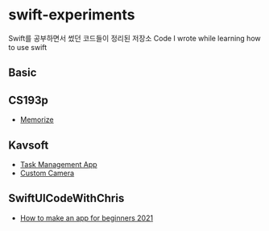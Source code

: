 # swift-experiments
Swift를 공부하면서 썼던 코드들이 정리된 저장소
Code I wrote while learning how to use swift

## Basic

## CS193p
- [Memorize](https://www.youtube.com/watch?v=bqu6BquVi2M&pp=ugMICgJrbxABGAE%3D)

## Kavsoft
- [Task Management App](https://www.youtube.com/watch?v=nKHrsrmA4lM&t=945s)
- [Custom Camera](https://youtu.be/8hvaniprctk) 

## SwiftUICodeWithChris
- [How to make an app for beginners 2021](https://youtu.be/yOYnXoFvmj4)
